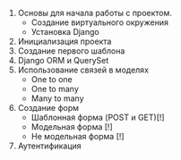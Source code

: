 
1.  Основы для начала работы с проектом.  
	- Создание виртуального окружения
	- Установка Django
2.  Инициализация проекта
3.  Создание первого шаблона
4.  Django ORM и QuerySet
5.  Использование связей в моделях
	- One to one 
	- One to many
	- Many to many
6.  Создание форм
	- Шаблонная форма (POST и GET)[!]
	- Модельная форма [!]
	- Не модельная форма [!]
7.  Аутентификация

